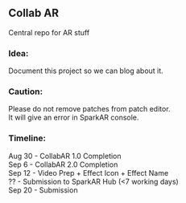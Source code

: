 ## Collab AR

Central repo for AR stuff

### Idea:
Document this project so we can blog about it.

### Caution:
Please do not remove patches from patch editor. <br/>
It will give an error in SparkAR console.

### Timeline:
Aug 30 - CollabAR 1.0 Completion <br/>
Sep 6 - CollabAR 2.0 Completion <br/>
Sep 12 - Video Prep + Effect Icon + Effect Name <br/>
?? - Submission to SparkAR Hub (<7 working days) <br/>
Sep 20 - Submission <br/>

